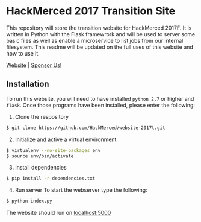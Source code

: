 # HackMerced 2017 Transition Site

This repository will store the transition website for HackMerced 2017F. It is written in Python with the Flask framewrork and will be used to server some basic files as well as enable a microservice to list jobs from our internal filesystem. This readme will be updated on the full uses of this website and how to use it.

[Website](http://hackmerced.com) |
[Sponsor Us!](http://hackmerced.com/sponsor)

## Installation

To run this website, you will need to have installed `python 2.7` or higher and `flask`. Once those programs have been installed, please enter the following:

1. Clone the respository
  ```bash
  $ git clone https://github.com/HackMerced/website-2017t.git
  ```

2. Initialize and active a virtual environment
  ```bash
  $ virtualenv --no-site-packages env
  $ source env/bin/activate
  ```

3. Install dependencies
  ```bash
  $ pip install -r dependencies.txt
  ```

4. Run server
  To start the webserver type the following:
  ```bash
  $ python index.py
  ```

The website should run on [localhost:5000](http://localhost:5000)
